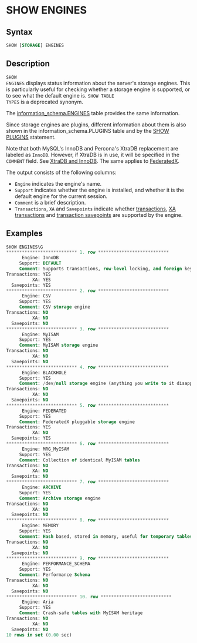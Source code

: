 # SHOW ENGINES

## Syntax

```sql
SHOW [STORAGE] ENGINES
```

## Description

<code class="highlight fixed" style="white-space:pre-wrap">SHOW ENGINES</code> displays status information about the server's
storage engines. This is particularly useful for checking whether a storage
engine is supported, or to see what the default engine is. 
<code class="highlight fixed" style="white-space:pre-wrap">SHOW TABLE TYPES</code> is a deprecated synonym.

The [information_schema.ENGINES](/sql-statements-structure/sql-statements/administrative-sql-statements/system-tables/information-schema/information-schema-tables/information-schema-engines-table) table provides the same information.

Since storage engines are plugins, different information about them is also shown in the <a undefined>information_schema.PLUGINS</a> table and by the [SHOW PLUGINS](/sql-statements-structure/sql-statements/administrative-sql-statements/show/show-plugins) statement.

Note that both MySQL's InnoDB and Percona's XtraDB replacement are labeled as `InnoDB`.  However, if XtraDB is in use, it will be specified in the `COMMENT` field. See [XtraDB and InnoDB](/kb/en/xtradb-and-innodb/). The same applies to [FederatedX](/kb/en/federatedx/).

The output consists of the following columns:

- `Engine` indicates the engine's name.
- `Support` indicates whether the engine is installed, and whether it is the default engine for the current session.
- `Comment` is a brief description.
- `Transactions`, `XA` and `Savepoints` indicate whether [transactions](/sql-statements-structure/sql-statements/transactions), [XA transactions](/sql-statements-structure/sql-statements/transactions/xa-transactions) and [transaction savepoints](/sql-statements-structure/sql-statements/transactions/savepoint) are supported by the engine.

## Examples

```sql
SHOW ENGINES\G
*************************** 1. row ***************************
      Engine: InnoDB
     Support: DEFAULT
     Comment: Supports transactions, row-level locking, and foreign keys
Transactions: YES
          XA: YES
  Savepoints: YES
*************************** 2. row ***************************
      Engine: CSV
     Support: YES
     Comment: CSV storage engine
Transactions: NO
          XA: NO
  Savepoints: NO
*************************** 3. row ***************************
      Engine: MyISAM
     Support: YES
     Comment: MyISAM storage engine
Transactions: NO
          XA: NO
  Savepoints: NO
*************************** 4. row ***************************
      Engine: BLACKHOLE
     Support: YES
     Comment: /dev/null storage engine (anything you write to it disappears)
Transactions: NO
          XA: NO
  Savepoints: NO
*************************** 5. row ***************************
      Engine: FEDERATED
     Support: YES
     Comment: FederatedX pluggable storage engine
Transactions: YES
          XA: NO
  Savepoints: YES
*************************** 6. row ***************************
      Engine: MRG_MyISAM
     Support: YES
     Comment: Collection of identical MyISAM tables
Transactions: NO
          XA: NO
  Savepoints: NO
*************************** 7. row ***************************
      Engine: ARCHIVE
     Support: YES
     Comment: Archive storage engine
Transactions: NO
          XA: NO
  Savepoints: NO
*************************** 8. row ***************************
      Engine: MEMORY
     Support: YES
     Comment: Hash based, stored in memory, useful for temporary tables
Transactions: NO
          XA: NO
  Savepoints: NO
*************************** 9. row ***************************
      Engine: PERFORMANCE_SCHEMA
     Support: YES
     Comment: Performance Schema
Transactions: NO
          XA: NO
  Savepoints: NO
*************************** 10. row ***************************
      Engine: Aria
     Support: YES
     Comment: Crash-safe tables with MyISAM heritage
Transactions: NO
          XA: NO
  Savepoints: NO
10 rows in set (0.00 sec)
```